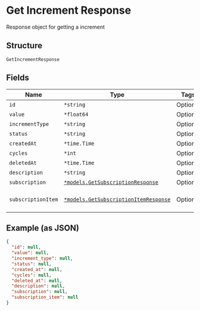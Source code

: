 
# Get Increment Response

Response object for getting a increment

## Structure

`GetIncrementResponse`

## Fields

| Name | Type | Tags | Description |
|  --- | --- | --- | --- |
| `id` | `*string` | Optional | - |
| `value` | `*float64` | Optional | - |
| `incrementType` | `*string` | Optional | - |
| `status` | `*string` | Optional | - |
| `createdAt` | `*time.Time` | Optional | - |
| `cycles` | `*int` | Optional | - |
| `deletedAt` | `*time.Time` | Optional | - |
| `description` | `*string` | Optional | - |
| `subscription` | [`*models.GetSubscriptionResponse`](../../doc/models/get-subscription-response.md) | Optional | - |
| `subscriptionItem` | [`*models.GetSubscriptionItemResponse`](../../doc/models/get-subscription-item-response.md) | Optional | The Subscription Item |

## Example (as JSON)

```json
{
  "id": null,
  "value": null,
  "increment_type": null,
  "status": null,
  "created_at": null,
  "cycles": null,
  "deleted_at": null,
  "description": null,
  "subscription": null,
  "subscription_item": null
}
```

